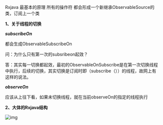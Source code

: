 Rxjava 最基本的原理 所有的操作符 都会形成一个新继承ObservableSource的类，订阅上一个类

**1、关于线程的切换**

***subscribeOn***

都会生成ObservableSubscribeOn

问：为什么只有第一次的subsribeon起效？

答：其实每一切换都起效，最初的ObservableOnSubscribe是在第一次切换线程中执行，后续的切换，其实切换是订阅时即（subscribe（））的线程，故网上有这样的说法。

***observeOn***

应该从上往下看，如果未切换线程，就在当前observeOn的指定的线程执行

**2、大体的Rxjava结构**

![img]()